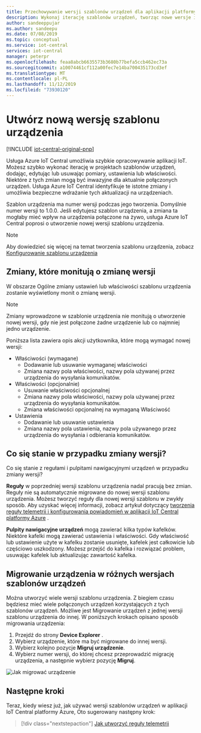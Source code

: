 ```yaml
---
title: Przechowywanie wersji szablonów urządzeń dla aplikacji platformy Azure IoT Central | Microsoft Docs
description: Wykonaj iterację szablonów urządzeń, tworząc nowe wersje i bez wpływu na urządzenia połączone na żywo
author: sandeeppujar
ms.author: sandeepu
ms.date: 07/08/2019
ms.topic: conceptual
ms.service: iot-central
services: iot-central
manager: peterpr
ms.openlocfilehash: feaa8abcb6635573b3680b77befa5ccb462ec73a
ms.sourcegitcommit: a10074461cf112a00fec7e14ba700435173cd3ef
ms.translationtype: MT
ms.contentlocale: pl-PL
ms.lasthandoff: 11/12/2019
ms.locfileid: "73930120"
---
```

# <a name="create-a-new-device-template-version"></a>Utwórz nową wersję szablonu urządzenia

[!INCLUDE [iot-central-original-pnp](../../../includes/iot-central-original-pnp-note.md)]

Usługa Azure IoT Central umożliwia szybkie opracowywanie aplikacji IoT. Możesz szybko wykonać iterację w projektach szablonów urządzeń, dodając, edytując lub usuwając pomiary, ustawienia lub właściwości. Niektóre z tych zmian mogą być inwazyjne dla aktualnie połączonych urządzeń. Usługa Azure IoT Central identyfikuje te istotne zmiany i umożliwia bezpieczne wdrażanie tych aktualizacji na urządzeniach.

Szablon urządzenia ma numer wersji podczas jego tworzenia. Domyślnie numer wersji to 1.0.0. Jeśli edytujesz szablon urządzenia, a zmiana ta mogłaby mieć wpływ na urządzenia połączone na żywo, usługa Azure IoT Central poprosi o utworzenie nowej wersji szablonu urządzenia.

> [!NOTE]
> Aby dowiedzieć się więcej na temat tworzenia szablonu urządzenia, zobacz [Konfigurowanie szablonu urządzenia](howto-set-up-template.md)

## <a name="changes-that-prompt-a-version-change"></a>Zmiany, które monitują o zmianę wersji

W obszarze Ogólne zmiany ustawień lub właściwości szablonu urządzenia zostanie wyświetlony monit o zmianę wersji.

> [!NOTE]
> Zmiany wprowadzone w szablonie urządzenia nie monitują o utworzenie nowej wersji, gdy nie jest połączone żadne urządzenie lub co najmniej jedno urządzenie.

Poniższa lista zawiera opis akcji użytkownika, które mogą wymagać nowej wersji:

* Właściwości (wymagane)
    * Dodawanie lub usuwanie wymaganej właściwości
    * Zmiana nazwy pola właściwości, nazwy pola używanej przez urządzenia do wysyłania komunikatów.
*  Właściwości (opcjonalnie)
    * Usuwanie właściwości opcjonalnej
    * Zmiana nazwy pola właściwości, nazwy pola używanej przez urządzenia do wysyłania komunikatów.
    * Zmiana właściwości opcjonalnej na wymaganą Właściwość
*  Ustawienia
    * Dodawanie lub usuwanie ustawienia
    * Zmiana nazwy pola ustawienia, nazwy pola używanego przez urządzenia do wysyłania i odbierania komunikatów.

## <a name="what-happens-on-version-change"></a>Co się stanie w przypadku zmiany wersji?

Co się stanie z regułami i pulpitami nawigacyjnymi urządzeń w przypadku zmiany wersji?

**Reguły** w poprzedniej wersji szablonu urządzenia nadal pracują bez zmian. Reguły nie są automatycznie migrowane do nowej wersji szablonu urządzenia. Możesz tworzyć reguły dla nowej wersji szablonu w zwykły sposób. Aby uzyskać więcej informacji, zobacz artykuł dotyczący [tworzenia reguły telemetrii i konfigurowania powiadomień w aplikacji IoT Central platformy Azure](howto-create-telemetry-rules.md) .

**Pulpity nawigacyjne urządzeń** mogą zawierać kilka typów kafelków. Niektóre kafelki mogą zawierać ustawienia i właściwości. Gdy właściwość lub ustawienie użyte w kafelku zostanie usunięte, kafelek jest całkowicie lub częściowo uszkodzony. Możesz przejść do kafelka i rozwiązać problem, usuwając kafelek lub aktualizując zawartość kafelka.

## <a name="migrate-a-device-across-device-template-versions"></a>Migrowanie urządzenia w różnych wersjach szablonów urządzeń

Można utworzyć wiele wersji szablonu urządzenia. Z biegiem czasu będziesz mieć wiele połączonych urządzeń korzystających z tych szablonów urządzeń. Możliwe jest Migrowanie urządzeń z jednej wersji szablonu urządzenia do innej. W poniższych krokach opisano sposób migrowania urządzenia:

1. Przejdź do strony **Device Explorer** .
1. Wybierz urządzenie, które ma być migrowane do innej wersji.
1. Wybierz kolejno pozycje **Migruj urządzenie**.
1. Wybierz numer wersji, do której chcesz przeprowadzić migrację urządzenia, a następnie wybierz pozycję **Migruj**.

![Jak migrować urządzenie](media/howto-version-device-template/pick-version.png)

## <a name="next-steps"></a>Następne kroki

Teraz, kiedy wiesz już, jak używać wersji szablonów urządzeń w aplikacji IoT Central platformy Azure, Oto sugerowany następny krok:

> [!div class="nextstepaction"]
> [Jak utworzyć reguły telemetrii](howto-create-telemetry-rules.md)